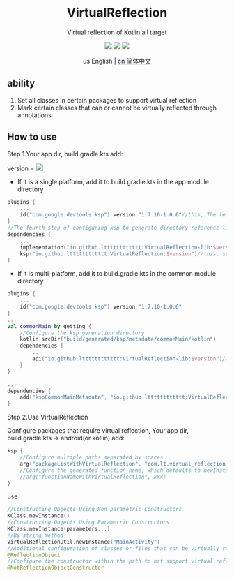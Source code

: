 <h1 align="center">VirtualReflection</h1>

<p align="center">Virtual reflection of Kotlin all target</p>

<p align="center">
<img src="https://img.shields.io/badge/Kotlin-Multiplatform-%237f52ff?logo=kotlin">
<img src="https://img.shields.io/badge/license-Apache%202-blue.svg?maxAge=2592000">
<img src="https://img.shields.io/maven-central/v/io.github.ltttttttttttt/VirtualReflection"/>
</p>

<div align="center">us English | <a href="https://github.com/ltttttttttttt/VirtualReflection/blob/main/README_CN.md">cn 简体中文</a></div>

## ability

1. Set all classes in certain packages to support virtual reflection
2. Mark certain classes that can or cannot be virtually reflected through annotations

## How to use

Step 1.Your app dir, build.gradle.kts add:

version
= [![](https://img.shields.io/maven-central/v/io.github.ltttttttttttt/VirtualReflection)](https://repo1.maven.org/maven2/io/github/ltttttttttttt/VirtualReflection/)

* If it is a single platform, add it to build.gradle.kts in the app module directory

```kotlin
plugins {
    ...
    id("com.google.devtools.ksp") version "1.7.10-1.0.6"//this, The left 1.7.10 corresponds to your the Kotlin version,more version: https://github.com/google/ksp/releases
}
//The fourth step of configuring ksp to generate directory reference links: https://github.com/ltttttttttttt/Buff/blob/main/README.md
dependencies {
    ...
    implementation("io.github.ltttttttttttt:VirtualReflection-lib:$version")//this, such as 1.2.1
    ksp("io.github.ltttttttttttt:VirtualReflection:$version")//this, such as 1.2.1
}
```

* If it is multi-platform, add it to build.gradle.kts in the common module directory

```kotlin
plugins {
    ...
    id("com.google.devtools.ksp") version "1.7.10-1.0.6"
}
...
val commonMain by getting {
    //Configure the ksp generation directory
    kotlin.srcDir("build/generated/ksp/metadata/commonMain/kotlin")
    dependencies {
        ...
        api("io.github.ltttttttttttt:VirtualReflection-lib:$version")//this, such as 1.2.1
    }
}

...
dependencies {
    add("kspCommonMainMetadata", "io.github.ltttttttttttt:VirtualReflection:$version")//this, such as 1.2.1
}
```

Step 2.Use VirtualReflection

Configure packages that require virtual reflection, Your app dir, build.gradle.kts -> android(or kotlin) add:

```kotlin
ksp {
    //Configure multiple paths separated by spaces
    arg("packageListWithVirtualReflection", "com.lt.virtual_reflection.bean/*your package*/")
    //Configure the generated function name, which defaults to newInstance
    //arg("functionNameWithVirtualReflection", xxx)
}
```

use

```kotlin
//Constructing Objects Using Non parametric Constructors
KClass.newInstance()
//Constructing Objects Using Parametric Constructors
KClass.newInstance(parameters...)
//By string method
VirtualReflectionUtil.newInstance("MainActivity")
//Additional configuration of classes or files that can be virtually reflected
@ReflectionObject
//Configure the constructor within the path to not support virtual reflection
@NotReflectionObjectConstructor
```
